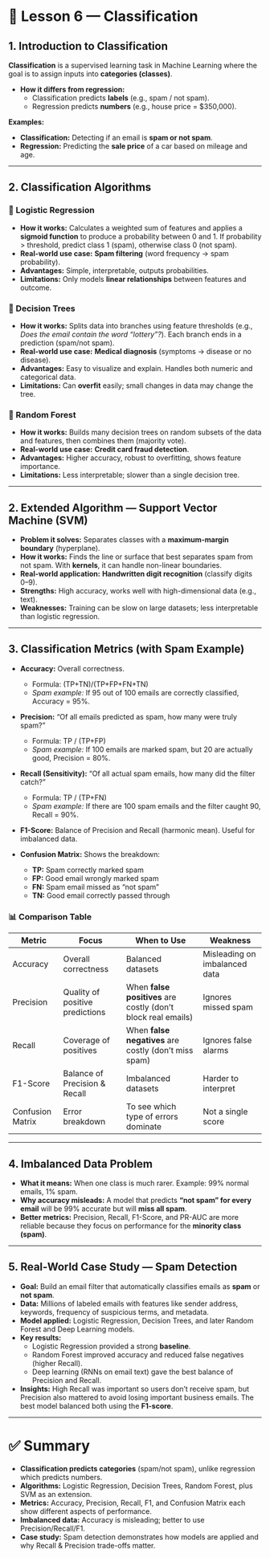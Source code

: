 # 📘 Lesson 6 — Classification

## 1. Introduction to Classification

**Classification** is a supervised learning task in Machine Learning where the goal is to assign inputs into **categories (classes)**.

- **How it differs from regression:**  
  - Classification predicts **labels** (e.g., spam / not spam).  
  - Regression predicts **numbers** (e.g., house price = $350,000).  

**Examples:**  
- **Classification:** Detecting if an email is **spam or not spam**.  
- **Regression:** Predicting the **sale price** of a car based on mileage and age.  

---

## 2. Classification Algorithms

### 🔹 Logistic Regression
- **How it works:** Calculates a weighted sum of features and applies a **sigmoid function** to produce a probability between 0 and 1. If probability > threshold, predict class 1 (spam), otherwise class 0 (not spam).  
- **Real-world use case:** **Spam filtering** (word frequency → spam probability).  
- **Advantages:** Simple, interpretable, outputs probabilities.  
- **Limitations:** Only models **linear relationships** between features and outcome.  

### 🔹 Decision Trees
- **How it works:** Splits data into branches using feature thresholds (e.g., *Does the email contain the word “lottery”?*). Each branch ends in a prediction (spam/not spam).  
- **Real-world use case:** **Medical diagnosis** (symptoms → disease or no disease).  
- **Advantages:** Easy to visualize and explain. Handles both numeric and categorical data.  
- **Limitations:** Can **overfit** easily; small changes in data may change the tree.  

### 🔹 Random Forest
- **How it works:** Builds many decision trees on random subsets of the data and features, then combines them (majority vote).  
- **Real-world use case:** **Credit card fraud detection**.  
- **Advantages:** Higher accuracy, robust to overfitting, shows feature importance.  
- **Limitations:** Less interpretable; slower than a single decision tree.  

---

## 2. Extended Algorithm — Support Vector Machine (SVM)

- **Problem it solves:** Separates classes with a **maximum-margin boundary** (hyperplane).  
- **How it works:** Finds the line or surface that best separates spam from not spam. With **kernels**, it can handle non-linear boundaries.  
- **Real-world application:** **Handwritten digit recognition** (classify digits 0–9).  
- **Strengths:** High accuracy, works well with high-dimensional data (e.g., text).  
- **Weaknesses:** Training can be slow on large datasets; less interpretable than logistic regression.  

---

## 3. Classification Metrics (with Spam Example)

- **Accuracy:** Overall correctness.  
  - Formula: (TP+TN)/(TP+FP+FN+TN)  
  - *Spam example:* If 95 out of 100 emails are correctly classified, Accuracy = 95%.  

- **Precision:** “Of all emails predicted as spam, how many were truly spam?”  
  - Formula: TP / (TP+FP)  
  - *Spam example:* If 100 emails are marked spam, but 20 are actually good, Precision = 80%.  

- **Recall (Sensitivity):** “Of all actual spam emails, how many did the filter catch?”  
  - Formula: TP / (TP+FN)  
  - *Spam example:* If there are 100 spam emails and the filter caught 90, Recall = 90%.  

- **F1-Score:** Balance of Precision and Recall (harmonic mean). Useful for imbalanced data.  

- **Confusion Matrix:** Shows the breakdown:  
  - **TP:** Spam correctly marked spam  
  - **FP:** Good email wrongly marked spam  
  - **FN:** Spam email missed as “not spam”  
  - **TN:** Good email correctly passed through  

### 📊 Comparison Table

| Metric     | Focus |         When to Use | Weakness |
|--------|------|-------------|----------|
| Accuracy | Overall correctness | Balanced datasets | Misleading on imbalanced data |
| Precision | Quality of positive predictions | When **false positives** are costly (don’t block real emails) | Ignores missed spam |
| Recall | Coverage of positives | When **false negatives** are costly (don’t miss spam) | Ignores false alarms |
| F1-Score | Balance of Precision & Recall | Imbalanced datasets | Harder to interpret |
| Confusion Matrix | Error breakdown | To see which type of errors dominate | Not a single score |

---

## 4. Imbalanced Data Problem

- **What it means:** When one class is much rarer. Example: 99% normal emails, 1% spam.  
- **Why accuracy misleads:** A model that predicts **“not spam” for every email** will be 99% accurate but will **miss all spam**.  
- **Better metrics:** Precision, Recall, F1-Score, and PR-AUC are more reliable because they focus on performance for the **minority class (spam)**.  

---

## 5. Real-World Case Study — Spam Detection

- **Goal:** Build an email filter that automatically classifies emails as **spam** or **not spam**.  
- **Data:** Millions of labeled emails with features like sender address, keywords, frequency of suspicious terms, and metadata.  
- **Model applied:** Logistic Regression, Decision Trees, and later Random Forest and Deep Learning models.  
- **Key results:**  
  - Logistic Regression provided a strong **baseline**.  
  - Random Forest improved accuracy and reduced false negatives (higher Recall).  
  - Deep learning (RNNs on email text) gave the best balance of Precision and Recall.  
- **Insights:** High Recall was important so users don’t receive spam, but Precision also mattered to avoid losing important business emails. The best model balanced both using the **F1-score**.  

---

# ✅ Summary
- **Classification predicts categories** (spam/not spam), unlike regression which predicts numbers.  
- **Algorithms:** Logistic Regression, Decision Trees, Random Forest, plus SVM as an extension.  
- **Metrics:** Accuracy, Precision, Recall, F1, and Confusion Matrix each show different aspects of performance.  
- **Imbalanced data:** Accuracy is misleading; better to use Precision/Recall/F1.  
- **Case study:** Spam detection demonstrates how models are applied and why Recall & Precision trade-offs matter.  
